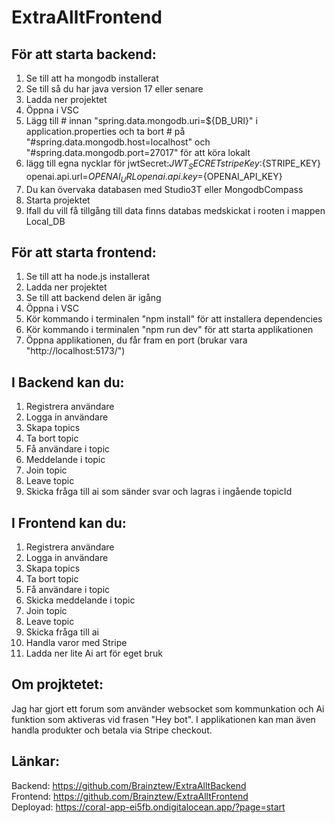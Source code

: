 # ExtraAlltFrontend

## För att starta backend:
1. Se till att ha mongodb installerat
2. Se till så du har java version 17 eller senare
3. Ladda ner projektet
4. Öppna i VSC
5. Lägg till # innan "spring.data.mongodb.uri=${DB_URI}" i application.properties och ta bort # på "#spring.data.mongodb.host=localhost" och
"#spring.data.mongodb.port=27017" för att köra lokalt
6. lägg till egna nycklar för jwtSecret:${JWT_SECRET}
stripeKey:${STRIPE_KEY} openai.api.url=${OPENAI_URL}
openai.api.key=${OPENAI_API_KEY}
8. Du kan övervaka databasen med Studio3T eller MongodbCompass
9. Starta projektet
10. Ifall du vill få tillgång till data finns databas medskickat i rooten i mappen Local_DB

## För att starta frontend:
1. Se till att ha node.js installerat
2. Ladda ner projektet
3. Se till att backend delen är igång
4. Öppna i VSC
5. Kör kommando i terminalen "npm install" för att installera dependencies
6. Kör kommando i terminalen "npm run dev" för att starta applikationen
7. Öppna applikationen, du får fram en port (brukar vara "http://localhost:5173/")

## I Backend kan du:
1. Registrera användare
2. Logga in användare
3. Skapa topics
4. Ta bort topic
5. Få användare i topic
6. Meddelande i topic
7. Join topic
8. Leave topic
9. Skicka fråga till ai som sänder svar och lagras i ingående topicId

## I Frontend kan du:
1. Registrera användare
2. Logga in användare
3. Skapa topics
4. Ta bort topic
5. Få användare i topic
6. Skicka meddelande i topic
7. Join topic
8. Leave topic
9. Skicka fråga till ai
10. Handla varor med Stripe
11. Ladda ner lite Ai art för eget bruk


## Om projktetet:
Jag har gjort ett forum som använder websocket som kommunkation och Ai funktion som aktiveras vid frasen "Hey bot". I applikationen kan man även handla produkter och betala via Stripe checkout.


## Länkar:
Backend: https://github.com/Brainztew/ExtraAlltBackend <br>
Frontend: https://github.com/Brainztew/ExtraAlltFrontend <br>
Deployad: https://coral-app-ei5fb.ondigitalocean.app/?page=start
